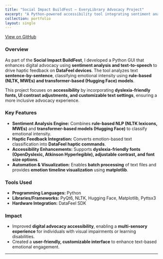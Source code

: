 ```yaml
---
title: "Social Impact BuildFest – EveryLibrary Advocacy Project"
excerpt: "A Python-powered accessibility tool integrating sentiment analysis and text-to-speech to enhance advocacy through immersive haptic feedback."
collection: portfolio
layout: single
---
```


[View on GitHub](https://github.com/paawandesai/social-impact-buildfest)  

### Overview
As part of the **Social Impact BuildFest**, I developed a Python GUI that enhances digital advocacy using **sentiment analysis and text-to-speech** to drive haptic feedback on **DataFeel devices**. The tool analyzes text **sentence-by-sentence**, classifying emotional intensity using **rule-based (NLTK, MWEs) and transformer-based (Hugging Face) models**.  

This project focuses on **accessibility** by incorporating **dyslexia-friendly fonts, UI contrast adjustments, and customizable text settings**, ensuring a more inclusive advocacy experience.

### Key Features
- **Sentiment Analysis Engine:** Combines **rule-based NLP (NLTK lexicons, MWEs)** and **transformer-based models (Hugging Face)** to classify emotional intensity.  
- **Haptic Feedback Integration:** Converts emotion-based text classification into **DataFeel haptic commands**.  
- **Accessibility Enhancements:** Supports **dyslexia-friendly fonts (OpenDyslexic, Atkinson Hyperlegible), adjustable contrast, and font size options**.  
- **Automation & Visualization:** Enables **batch processing** of text files and provides **emotion timeline visualization** using **matplotlib**.  

### Tools Used
- **Programming Languages:** Python  
- **Libraries/Frameworks:** PyQt6, NLTK, Hugging Face, Matplotlib, Pyttsx3  
- **Hardware Integration:** DataFeel SDK  

### Impact
- Improved **digital advocacy accessibility**, enabling a **multi-sensory experience** for individuals with visual impairments or learning disabilities.  
- Created a **user-friendly, customizable interface** to enhance text-based emotional engagement.  

---
